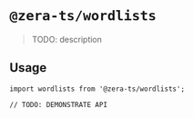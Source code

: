 # `@zera-ts/wordlists`

> TODO: description

## Usage

```
import wordlists from '@zera-ts/wordlists';

// TODO: DEMONSTRATE API
```
